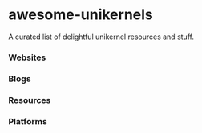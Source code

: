 # awesome-unikernels
A curated list of delightful unikernel resources and stuff.

### Websites

### Blogs

### Resources

### Platforms
